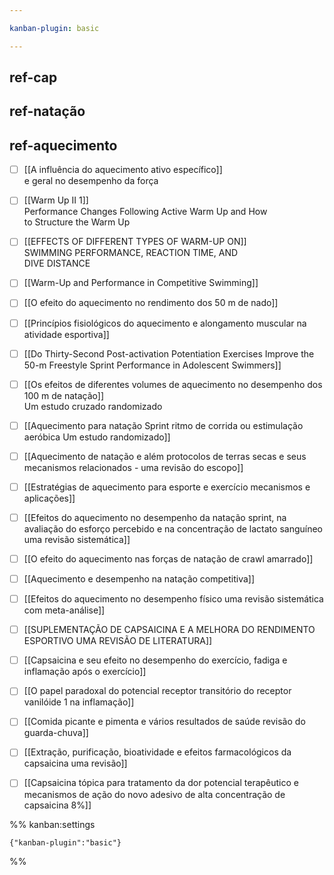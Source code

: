 ```yaml
---

kanban-plugin: basic

---
```


## ref-cap



## ref-natação



## ref-aquecimento

- [ ] [[A influência do aquecimento ativo específico]]  <br>e geral no desempenho da força
- [ ] [[Warm Up II 1]]<br>Performance Changes Following Active Warm Up and How<br>to Structure the Warm Up
- [ ] [[EFFECTS OF DIFFERENT TYPES OF WARM-UP ON]]<br>SWIMMING PERFORMANCE, REACTION TIME, AND<br>DIVE DISTANCE
- [ ] [[Warm-Up and Performance in Competitive Swimming]]
- [ ] [[O efeito do aquecimento no rendimento dos 50 m de nado]]
- [ ] [[Princípios fisiológicos do aquecimento e alongamento muscular na atividade esportiva]]
- [ ] [[Do Thirty-Second Post-activation Potentiation Exercises Improve the 50-m Freestyle Sprint Performance in Adolescent Swimmers]]
- [ ] [[Os efeitos de diferentes volumes de aquecimento no desempenho dos 100 m de natação]]  <br>Um estudo cruzado randomizado
- [ ] [[Aquecimento para natação Sprint  ritmo de corrida ou estimulação aeróbica  Um estudo randomizado]]
- [ ] [[Aquecimento de natação e além  protocolos de terras secas e seus mecanismos relacionados - uma revisão do escopo]]
- [ ] [[Estratégias de aquecimento para esporte e exercício  mecanismos e aplicações]]
- [ ] [[Efeitos do aquecimento no desempenho da natação sprint, na avaliação do esforço percebido e na concentração de lactato sanguíneo  uma revisão sistemática]]
- [ ] [[O efeito do aquecimento nas forças de natação de crawl amarrado]]
- [ ] [[Aquecimento e desempenho na natação competitiva]]
- [ ] [[Efeitos do aquecimento no desempenho físico  uma revisão sistemática com meta-análise]]
- [ ] [[SUPLEMENTAÇÃO DE CAPSAICINA E A MELHORA DO RENDIMENTO ESPORTIVO  UMA REVISÃO DE LITERATURA]]
- [ ] [[Capsaicina e seu efeito no desempenho do exercício, fadiga e inflamação após o exercício]]
- [ ] [[O papel paradoxal do potencial receptor transitório do receptor vanilóide 1 na inflamação]]
- [ ] [[Comida picante e pimenta e vários resultados de saúde  revisão do guarda-chuva]]
- [ ] [[Extração, purificação, bioatividade e efeitos farmacológicos da capsaicina  uma revisão]]
- [ ] [[Capsaicina tópica para tratamento da dor  potencial terapêutico e mecanismos de ação do novo adesivo de alta concentração de capsaicina 8%]]




%% kanban:settings
```
{"kanban-plugin":"basic"}
```
%%